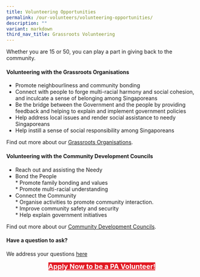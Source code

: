 ```yaml
---
title: Volunteering Opportunities
permalink: /our-volunteers/volunteering-opportunities/
description: ""
variant: markdown
third_nav_title: Grassroots Volunteering
---
```

Whether you are 15 or 50, you can play a part in giving back to the community.

#### Volunteering with the Grassroots Organisations

* Promote neighbourliness and community bonding
* Connect with people to forge multi-racial harmony and social cohesion, and inculcate a sense of belonging among Singaporeans
* Be the bridge between the Government and the people by providing feedback and helping to explain and implement government policies
* Help address local issues and render social assistance to needy Singaporeans
* Help instill a sense of social responsibility among Singaporeans

Find out more about our [Grassroots Organisations](/our-network/grassroots-organisations/grassroots-organisations/).

#### Volunteering with the Community Development Councils

* Reach out and assisting the Needy
* Bond the People<br>
                  * Promote family bonding and values<br>
                  * Promote multi-racial understanding
* Connect the Community<br>
                   * Organise activities to     promote community interaction.<br>
                   *  Improve community safety and security<br>
                   * Help explain government initiatives<br>
								
								
Find out more about our [Community Development Councils](/our-network/community-development-councils/community-development-councils).

#### Have a question to ask?

We address your questions [here](/files/Our%20Volunteers/finalfaq.pdf)

<center><a href="https://grl.pa.gov.sg" style="font-size:18px; width:50%; height:40px; background-color:#e21822; color:white" class="bp-button"><b>Apply Now to be a PA Volunteer!</b> </a></center>